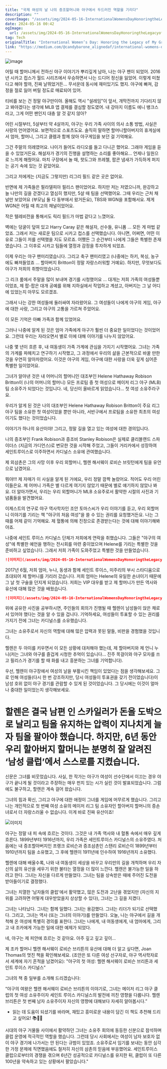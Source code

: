 ```yaml
---
title: "국제 여성의 날 나의 증조할머니와 야구에서 두드러진 역할을 기리다"
description: ""
coverImage: "/assets/img/2024-05-16-InternationalWomensDayHonoringtheLegacyofMyGreat-GrandmotherandHerProminentRoleinBaseball_0.png"
date: 2024-05-16 00:42
ogImage: 
  url: /assets/img/2024-05-16-InternationalWomensDayHonoringtheLegacyofMyGreat-GrandmotherandHerProminentRoleinBaseball_0.png
tag: Tech
originalTitle: "International Women’s Day: Honoring the Legacy of My Great-Grandmother and Her Prominent Role in Baseball"
link: "https://medium.com/@candybarone_alignedaf/international-womens-day-honoring-the-legacy-of-my-great-grandmother-and-her-prominent-role-in-7905eafd87c8"
---
```



![image](/assets/img/2024-05-16-InternationalWomensDayHonoringtheLegacyofMyGreat-GrandmotherandHerProminentRoleinBaseball_0.png)

어릴 때 할머니께서 전하신 야구 이야기가 뿌리깊게 남아, 나는 야구 팬이 되었어. 2016년 시카고 컵스가 월드 시리즈에서 우승하면서 나는 드디어 정신을 잃었어. 이렇게 미쳤다고 해야 할까, 진짜 날뛰었거든... 무서운데 동시에 재미있기도 했지. 야구에 빠져, 감정을 절로 잃어 버릴 정도로 매료되어 있어.

티비를 보는 건 정말 야구만이야. 올해도 역시 "설레임"이 앞서, 개막전까지 기다리지 않고 봐야겠다는 생각에 MLB 앱 결제를 결심할 정도였어. 내 강아지 이름도 에니 뱅크스라고, 그게 어떤 팬인지 대충 알 것 같지 않아?



어린 시절부터, 5살부터 약 4살까지, 야구는 우리 가족 사이의 의사 소통 방법, 사실은 사랑의 언어였어요. 보편적으로 스포츠도요. 솔직히 말하면 할머니할아버지의 휴게실에서 엄마, 할머니, 그리고 클렘과 함께 앉아 야구게임을 보던 걸 기억해요.

그건 주말의 의례였어요. 나이가 들어도 라디오를 들고 다니곤 했어요. 그래야 게임을 듣을 수 있었거든요. 해설자가 경기의 진행을 설명하는 소리를 좋아해요... 언제나 일원으로 느끼게 해줬어요. 마치 구장에서 놀 때, 핫도그와 프레첼, 팝콘 냄새가 가득하게 퍼지는 공기 속에 있는 것 같았어요.

그리고 저에게는 (지금도 그렇지만) 리그리 필드 같은 곳은 없어요.

반면에 제 가족들은 필라델피아 필리스 팬이었어요. 하지만 저는 저였으니까, 완강하고 늘 나만의 길을 걷겠다고 열심히 했지만, 5살 때 팀을 선택했어요. 그때 우리는 근처 채널만 보았어요 (부모님 둘 다 동부에서 왔거든요), TBS와 WGN을 포함해서요. 제게 WGN은 어릴 때 최고의 채널이었어요.



작은 텔레비전을 통해서도 릭리 필드가 마법 같다고 느꼈어요.

벽에는 덩굴이 덮여 있고 Harry Caray 같은 해설자, 선수들, 유니폼 … 모든 게 마법 같았죠. 그래서 저는 새로운 팀으로 시카고 컵스를 선택했습니다. 아니면, 어쩌면, 어떤 이유로 그들이 저를 선택했을 지도 모르죠. 어쨌든 그 순간부터 나에게 그들은 특별한 존재였습니다. 그 이후로 시카고 팀들에 열정과 감정을 투자하게 되었죠.

이제 우리는 야구 팬미리였습니다. 그리고 축구 팬미리였고 (나중에는 하키, 복싱, 농구에도 빠져들었죠 … 할아버지 Britton이 정말 자랑스러워할 거예요). 하지만, 무엇보다도 야구가 저희의 취향이었습니다.

그 리크 룸에서 주말을 많이 보내며 경기를 시청했어요 … 대개는 저희 가족의 여성들뿐이었죠, 제 팝-팝은 대개 공예를 위해 지하실에서 작업하고 계셨고, 아버지는 그 날 어디에 있었는지 아무도 모르겠죠.



그래서 나는 강한 여성들에 둘러싸여 자라왔어요. 그 여성들이 나에게 야구의 게임, 야구에 대한 사랑, 그리고 야구의 고통을 가르쳐 주었어요.

이 모든 기억은 아빠 가족과 함께 있었어요.

그러나 나중에 알게 된 것은 엄마 가족에게 야구가 훨씬 더 중요한 일이었다는 것이었어요. 그런데 우리는 자라오면서 별로 이에 대해 이야기를 나누지 않았어요.

나중 몇 년이 흐른 후, 내 여동생이 가족 가계에 관심을 가지기 시작했어요. 그녀는 가족의 가계를 파헤치고 연구하기 시작했고, 그 과정에서 우리의 삶을 근본적으로 바꿀 만한 것을 우연히 알아차렸어요. 이것은 야구의 게임, 야구에 대한 사랑을 더욱 깊게 심어준 특별한 일이었어요.



그녀가 알아낸 것은 내 어머니의 할머니인 대조부인 Helene Hathaway Robison Britton이 (나의 어머니의 할머니) 모든 프로팀 중 첫 여성으로 메이저 리그 야구 (MLB) 팀 소유주가 되었다는 것입니다. 네, 당신이 올바르게 읽었습니다... 첫 여성 소유주라구요.

우리가 알게 된 것은 나의 대조부인 Helene Hathaway Robison Britton이 주요 리그 야구 팀을 소유한 첫 여성이었을 뿐만 아니라, 서반구에서 프로팀을 소유한 최초의 여성이기도 했다는 것이었습니다.

이야기가 하나의 유산이야! 그리고, 정말 길을 열고 있는 여성에 대한 경의입니다.

나의 증조부인 Frank Robison과 증조비 Stanley Robison은 실제로 클리블랜드 스파이더스 (지금의 가디언스)로 변모한 것을 시작해 주었고, 그들이 거리카에서 성장하여 세인트루이스로 이주하면서 카디널스 소유에 관여했습니다.



제 외삼촌은 그의 사망 이후 우리 외할머니, 헬렌 해서웨이 로비슨 브릿턴에게 팀을 유언으로 남겼어요.

뭐야!!! 제 자매가 이 사실을 알게 된 거에요, 우리 정말 깜짝 놀랐어요. 적어도 우리 어린이들은요. 제 어머니 가족은 별 다르게 여기지 않았기 때문에 별로 얘기하지 않았나 봐요. 더 알아가면서, 우리는 우리 외할머니가 MLB 소유주로서 활약한 시절의 사진과 기념품들을 발견했어요.

이제스트의 연구로 야구 역사학자인 조안 토마스씨가 우리 이야기를 듣고, 우리 외할머니 이야기를 기리는 책 "야구의 처음 여성"을 쓸 수 있는 권리를 요청했거든요. 나는 그때를 어제 같이 기억해요. 제 혈통에 의해 진정으로 존경받는다는 것에 대해 이야기해봐야죠.



나중에 세인트 루이스 카디널스 단체가 저희에게 연락을 취했습니다. 그들은 "야구의 여성"에 특별한 예언을 행하는 전시회를 마련 중이었으며 Helene를 기리는 특별한 것을 준비하고 싶었습니다. 그래서 저희 가족이 도와주었고 특별한 것을 만들었습니다.

```markdown
![이미지](/assets/img/2024-05-16-InternationalWomensDayHonoringtheLegacyofMyGreat-GrandmotherandHerProminentRoleinBaseball_2.png)
```

2017년 6월, 저희 엄마, 누나, 동생과 함께 세인트 루이스, 미주리의 부시 스타디움으로 초대되어 제 할머니를 기리러 갔습니다. 저희 엄마는 Helene의 유일한 손녀이기 때문에 그 날 첫 구술을 던지게 되었습니다. 저희는 VIP 대우를 받고 제 할머니가 만든 역사와 유산에 대해 많은 것을 배웠습니다.

```markdown
![이미지](/assets/img/2024-05-16-InternationalWomensDayHonoringtheLegacyofMyGreat-GrandmotherandHerProminentRoleinBaseball_3.png)
```



위에 공유한 사진을 공부하시면, 주인들의 회의가 진행될 때 헬렌이 남성들이 앉은 채로 서 있어야 했다는 것을 알 수 있을 겁니다. 기억하세요, 여성들이 투표할 수 있는 권리를 가지기 전에 그녀는 카디널스를 소유했습니다.

그녀는 소유주로서 자신의 역할에 대해 많은 압력과 못된 말들, 비판을 경험했을 것입니다.

헬렌은 두 아이를 키우면서 이 모든 상황에 대처해야 했는데, 제 할아버지와 제 언니 누니(저는 그녀와 야구를 즐겁게 시청한 추억이 있습니다... 진주 목걸이와 야구 모자를 쓰고 필리스가 경기를 할 때 화를 내고 흥분하는 그녀를 기억합니다).

우선, 헬렌이 야구장에서 여성의 날을 부활시킨 책임이 있었다는 점을 생각해보세요. 그로 인해 여성들(다시 한 번 강조하지만, 당시 여성들이 투표권을 갖기 전이었습니다)이 남성 호위 없이 야구 경기를 관람할 수 있게 된 것이었습니다. 그 당시에는 이것이 얼마나 중대한 일이었는지 생각해보세요.



# 할렌은 결국 남편 인 스카일러가 돈을 도박으로 날리고 팀을 유지하는 압력이 지나치게 늘자 팀을 팔아야 했습니다. 하지만, 6년 동안 우리 할아버지 할머니는 분명히 잘 알려진 ‘남성 클럽’에서 스스로를 지켰습니다.

신문은 그녀를 비웃었습니다. 사실, 한 작가는 야구가 여성이 선수단에서 이끄는 경우 야구가 끝나게 될 것이라고 주장하는 매우 펀치 있는 시가 실린 것이 발표되었습니다. 그럼에도 불구하고, 할렌은 계속 걸어 왔습니다.

그녀의 힘과 확신, 그리고 야구에 대한 애정이 그녀를 게임에 머무르게 했습니다. 그리고 나는 개인적으로 첫 번째 여성 소유의 메이저 리그 팀 소유자인 할아버지 할머니의 증손녀로서 더 자랑스러울 수 없습니다. 이게 바로 진짜 유산이죠!

![이미지](/assets/img/2024-05-16-InternationalWomensDayHonoringtheLegacyofMyGreat-GrandmotherandHerProminentRoleinBaseball_4.png)



야구는 정말 내 피 속에 흐르는 것이다. 그것은 내 가족 역사와 내 혈통 속에서 매우 깊게 흐른다. 1899년부터 1916년까지, 우리 가족은 세인트루이스 카디널스의 소유주였다. 처음에는 내 증조할아버지인 프랭크 로비슨과 증조삼촌인 스탠리 로비슨이 1899년부터 1910년까지 팀을 소유했고, 그 후에 헬렌이 1911년에 인수하여 1916년까지 소유했다.

헬렌에 대해 배울수록, 나와 내 여동생이 세상을 바꾸고 우리만의 길을 개척하며 우리 자신의 삶의 유산을 세우기 위한 불타는 열정을 더 많이 느낀다. 헬렌은 불가능한 일을 하려고 한다. 그녀는 자신을 다르게 만들었다. 그녀는 팀을 상속받은 때에 주어진 도전을 받아들이기로 결정했다.

그녀는 치열한 '남자들의 클럽'에서 활약했고, 많은 도전과 고난을 겪었지만 (자신의 지위를 고려하면 어떻게 대우받았을지 상상할 수 있다), 그녀는 그 길을 지켰다.

그녀는 나타났다. 그녀는 함께 일했다. 그녀는 용감했다. 그녀는 리더가 되기로 선택했다. 그리고, 그녀는 역사 (또는 그녀의 이야기)를 만들었다. 오늘, 나는 야구에서 길을 개척해 온 여성에 특별히 경의를 표한다. 그녀는 나에게, 내 여동생에게, 내 엄마에게, 그리고 내 조카에게 가능한 일에 대한 예제가 되었다.



네, 야구는 제 피안에 흐르는 것 같아요. 아주 깊고 깊고 깊이...

제 조카 할머니 헬렌 해서웨이 로비슨 브리튼의 유산에 대해 더 알고 싶다면, Joan Thomas의 멋진 책을 확인해보세요. (조안은 또 다른 여성 선구자로, 야구 역사학자로서 세계에 자기 흔적을 남겼어요): "야구의 첫 여성: 헬렌 해서웨이 로비슨 브리튼과 세인트 루이스 카디널스"

그녀의 책 중 일부를 소개해 드리겠습니다:

“야구의 여왕은 헬렌 해서웨이 로비슨 브리튼의 이야기로, 그녀는 메이저 리그 야구 클럽의 첫 여성 소유주이자 세인트 루이스 카디널스의 발전에 끼친 영향을 다룹니다. 헬렌 브리튼은 첫 번째 남자 소유주이자 자신의 영향에 대해보다 자세히 알아봅시다.”

- 읽는 데 도움이 되셨기를 바라며, 재밌고 흥미로운 내용이 담긴 이 책도 추천해 드리고 싶어요! 📚👩‍💻



시대의 야구 거물들 사이에서 활약하던 그녀는 소유주 회의에 동등한 신분으로 참석하며 클럽 운영에 적극적인 역할을 했습니다. 그런데 당시 사회에서는 여성이 남자 보호자 없이 야구 경기에 나가서는 안 된다는 규범이 있었죠. 소유주로서 임기를 보내는 동안 심각한 가정 문제에 직면했음에도 철저히 자신의 삼촌의 믿음에 부응했어요. 세인트루이스 클럽으로부터의 경쟁을 겪으며 6년간 성공적으로 카디널스를 유지한 뒤, 클럽이 또 다른 100년을 약속하고 있는 상황에서 팔았습니다."